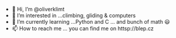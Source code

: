- 👋 Hi, I’m @oliverklimt
- 👀 I’m interested in ...climbing, gliding & computers
- 🌱 I’m currently learning ...Python and C ... and bunch of math :smiley:
- 📫 How to reach me ... you can find me on httsp://blep.cz

<!---
oliverklimt/oliverklimt is a ✨ special ✨ repository because its `README.md` (this file) appears on your GitHub profile.
You can click the Preview link to take a look at your changes.
--->
